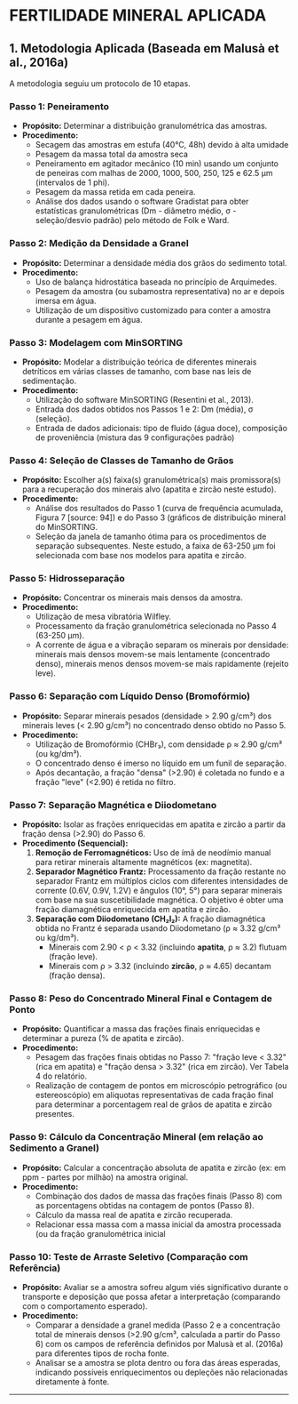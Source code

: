 # FERTILIDADE MINERAL APLICADA


## 1. Metodologia Aplicada (Baseada em Malusà et al., 2016a)

A metodologia seguiu um protocolo de 10 etapas.

### **Passo 1: Peneiramento**

* **Propósito:** Determinar a distribuição granulométrica das amostras.
* **Procedimento:**
    * Secagem das amostras em estufa (40°C, 48h) devido à alta umidade 
    * Pesagem da massa total da amostra seca
    * Peneiramento em agitador mecânico (10 min) usando um conjunto de peneiras com malhas de 2000, 1000, 500, 250, 125 e 62.5 µm (intervalos de 1 phi).
    * Pesagem da massa retida em cada peneira.
    * Análise dos dados usando o software Gradistat para obter estatísticas granulométricas (Dm - diâmetro médio, σ - seleção/desvio padrão) pelo método de Folk e Ward.

### **Passo 2: Medição da Densidade a Granel**

* **Propósito:** Determinar a densidade média dos grãos do sedimento total.
* **Procedimento:**
    * Uso de balança hidrostática baseada no princípio de Arquimedes.
    * Pesagem da amostra (ou subamostra representativa) no ar e depois imersa em água.
    * Utilização de um dispositivo customizado para conter a amostra durante a pesagem em água.

### **Passo 3: Modelagem com MinSORTING**

* **Propósito:** Modelar a distribuição teórica de diferentes minerais detríticos em várias classes de tamanho, com base nas leis de sedimentação.
* **Procedimento:**
    * Utilização do software MinSORTING (Resentini et al., 2013).
    * Entrada dos dados obtidos nos Passos 1 e 2: Dm (média), σ (seleção).
    * Entrada de dados adicionais: tipo de fluido (água doce), composição de proveniência (mistura das 9 configurações padrão) 
### **Passo 4: Seleção de Classes de Tamanho de Grãos**

* **Propósito:** Escolher a(s) faixa(s) granulométrica(s) mais promissora(s) para a recuperação dos minerais alvo (apatita e zircão neste estudo).
* **Procedimento:**
    * Análise dos resultados do Passo 1 (curva de frequência acumulada, Figura 7 [source: 94]) e do Passo 3 (gráficos de distribuição mineral do MinSORTING.
    * Seleção da janela de tamanho ótima para os procedimentos de separação subsequentes. Neste estudo, a faixa de 63-250 µm foi selecionada com base nos modelos para apatita e zircão.

### **Passo 5: Hidrosseparação**

* **Propósito:** Concentrar os minerais mais densos da amostra.
* **Procedimento:**
    * Utilização de mesa vibratória Wilfley.
    * Processamento da fração granulométrica selecionada no Passo 4 (63-250 µm).
    * A corrente de água e a vibração separam os minerais por densidade: minerais mais densos movem-se mais lentamente (concentrado denso), minerais menos densos movem-se mais rapidamente (rejeito leve).

### **Passo 6: Separação com Líquido Denso (Bromofórmio)**

* **Propósito:** Separar minerais pesados (densidade > 2.90 g/cm³) dos minerais leves (< 2.90 g/cm³) no concentrado denso obtido no Passo 5.
* **Procedimento:**
    * Utilização de Bromofórmio (CHBr₃), com densidade ρ ≈ 2.90 g/cm³ (ou kg/dm³).
    * O concentrado denso é imerso no líquido em um funil de separação.
    * Após decantação, a fração "densa" (>2.90) é coletada no fundo e a fração "leve" (<2.90) é retida no filtro.

### **Passo 7: Separação Magnética e Diiodometano**

* **Propósito:** Isolar as frações enriquecidas em apatita e zircão a partir da fração densa (>2.90) do Passo 6.
* **Procedimento (Sequencial):**
    1.  **Remoção de Ferromagnéticos:** Uso de ímã de neodímio manual para retirar minerais altamente magnéticos (ex: magnetita).
    2.  **Separador Magnético Frantz:** Processamento da fração restante no separador Frantz em múltiplos ciclos com diferentes intensidades de corrente (0.6V, 0.9V, 1.2V) e ângulos (10°, 5°) para separar minerais com base na sua suscetibilidade magnética. O objetivo é obter uma fração diamagnética enriquecida em apatita e zircão.
    3.  **Separação com Diiodometano (CH₂I₂):** A fração diamagnética obtida no Frantz é separada usando Diiodometano (ρ ≈ 3.32 g/cm³ ou kg/dm³).
        * Minerais com 2.90 < ρ < 3.32 (incluindo **apatita**, ρ ≈ 3.2) flutuam (fração leve).
        * Minerais com ρ > 3.32 (incluindo **zircão**, ρ ≈ 4.65) decantam (fração densa).

### **Passo 8: Peso do Concentrado Mineral Final e Contagem de Ponto**

* **Propósito:** Quantificar a massa das frações finais enriquecidas e determinar a pureza (% de apatita e zircão).
* **Procedimento:**
    * Pesagem das frações finais obtidas no Passo 7: "fração leve < 3.32" (rica em apatita) e "fração densa > 3.32" (rica em zircão). Ver Tabela 4 do relatório.
    * Realização de contagem de pontos em microscópio petrográfico (ou estereoscópio) em aliquotas representativas de cada fração final para determinar a porcentagem real de grãos de apatita e zircão presentes.

### **Passo 9: Cálculo da Concentração Mineral (em relação ao Sedimento a Granel)**

* **Propósito:** Calcular a concentração absoluta de apatita e zircão (ex: em ppm - partes por milhão) na amostra original.
* **Procedimento:**
    * Combinação dos dados de massa das frações finais (Passo 8) com as porcentagens obtidas na contagem de pontos (Passo 8).
    * Cálculo da massa real de apatita e zircão recuperada.
    * Relacionar essa massa com a massa inicial da amostra processada (ou da fração granulométrica inicial

### **Passo 10: Teste de Arraste Seletivo (Comparação com Referência)**

* **Propósito:** Avaliar se a amostra sofreu algum viés significativo durante o transporte e deposição que possa afetar a interpretação (comparando com o comportamento esperado).
* **Procedimento:**
    * Comparar a densidade a granel medida (Passo 2 e a concentração total de minerais densos (>2.90 g/cm³, calculada a partir do Passo 6) com os campos de referência definidos por Malusà et al. (2016a) para diferentes tipos de rocha fonte.
    * Analisar se a amostra se plota dentro ou fora das áreas esperadas, indicando possíveis enriquecimentos ou depleções não relacionadas diretamente à fonte.

---
